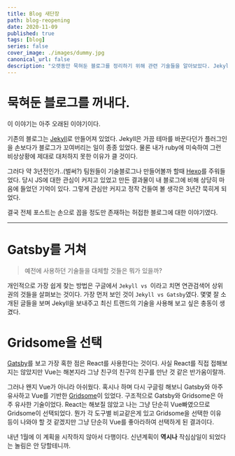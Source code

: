 ```yaml
---
title: Blog 새단장
path: blog-reopening
date: 2020-11-09
published: true
tags: [blog]
series: false
cover_image: ./images/dummy.jpg
canonical_url: false
description: "오랫동안 묵혀둔 블로그를 정리하기 위해 관련 기술들을 알아보았다. Jekyll 다음으로 Hexo를 사용할까 생각하고 있던 와중에 Vue.js 기반 정적 사이트 생성기(Static Site Generator, SSG)인 Gridsome을 알게 되었고 새로이 블로그를 만들기로 했다."
---
```


# 묵혀둔 블로그를 꺼내다.

이 이야기는 아주 오래된 이야기이다.

기존의 블로그는 [Jekyll](https://jekyllrb.com/)로 만들어져 있었다. Jekyll은 가끔 테마를 바꾼다던가 플러그인을 손보다가 블로그가 꼬여버리는 일이 종종 있었다. 물론 내가 ruby에 미숙하여 그런 비상상황에 제대로 대처하지 못한 이유가 클 것이다.

그러다 약 3년전인가..(벌써?) 팀원들이 기술블로그나 만들어볼까 할때 [Hexo](https://hexo.io/index.html)를 주워들었다. 당시 JS에 대한 관심이 커지고 있었고 만든 결과물이 내 블로그에 비해 상당히 마음에 들었던 기억이 있다. 그렇게 관심만 커지고 정작 건들여 볼 생각은 3년간 묵히게 되었다.

결국 전체 포스트는 손으로 꼽을 정도만 존재하는 허접한 블로그에 대한 이야기였다.

***

# Gatsby를 거쳐

> 예전에 사용하던 기술들을 대체할 것들은 뭐가 있을까?

개인적으로 가장 쉽게 찾는 방법은 구글에서 `Jekyll vs `이라고 치면 연관검색어 상위권의 것들을 살펴보는 것이다. 가장 먼저 보인 것이 `Jekyll vs Gatsby`였다. 몇몇 잘 소개된 글들을 보며 Jekyll을 보내주고 최신 트랜드의 기술을 사용해 보고 싶은 충동이 생겼다.

# Gridsome을 선택

[Gatsby](https://www.gatsbyjs.com/)를 보고 가장 혹한 점은 React를 사용한다는 것이다. 사실 React를 직접 접해보지는 않았지만 Vue는 해본지라 그냥 친구의 친구의 친구를 만난 것 같은 반가움이랄까.

그러나 왠지 Vue가 아니라 아쉬웠다. 혹시나 하며 다시 구글링 해보니 Gatsby와 아주 유사하고 Vue를 기반한 [Gridsome](https://gridsome.org/)이 있었다. 구조적으로 Gatsby와 Gridsome은 아주 유사한 기술이었다. React는 해보질 않았고 나는 그냥 단순히 Vue빠였으므로 Gridsome이 선택되었다. 뭔가 각 도구별 비교같은게 있고 Gridsome을 선택한 이유 등이 나와야 할 것 같겠지만 그냥 단순히 Vue를 좋아라하여 선택하게 된 결과이다.

내년 1월에 이 계획을 시작하지 않아서 다행이다. 신년계획이 **역시나** 작심삼일이 되었다는 놀림은 안 당할테니까.
